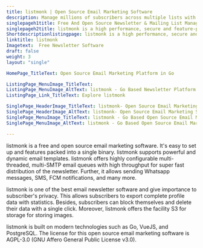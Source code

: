 ```yaml
---
title: listmonk | Open Source Email Marketing Software
description: Manage millions of subscribers across multiple lists with super fast bulk importer or JSON APIs. Use Go template language to create dynamic email templates.
singlepageh1title: Free And Open Source Newsletter & Mailing List Manager
singlepageh2title: listmonk is a high performance, secure and feature-packed newsletter software with a modern dashboard. Instantly send newsletter to millions of subscribers.
Shortdescriptionlistingpage: listmonk is a high performance, secure and feature-packed newsletter software with a modern dashboard. Instantly send newsletter to millions of subscribers.
linktitle: listmonk
Imagetext:  Free Newsletter Software 
draft: false
weight: 3
layout: "single"

HomePage_TitleText: Open Source Email Marketing Platform in Go

ListingPage_MenuImage_TitleText: 
ListingPage_MenuImage_AltText: listmonk - Go Based Newsletter Platform
ListingPage_Link_TitleText: Explore listmonk

SinglePage_HeaderImage_TitleText: listmonk- Open Source Email Marketing Software
SinglePage_HeaderImage_AltText: listmonk- Open Source Email Marketing Software
SinglePage_MenuImage_TitleText: listmonk - Go Based Open Source Email Marketing Software
SinglePage_MenuImage_AltText: listmonk - Go Based Open Source Email Marketing Software

---
```


listmonk is a free and open source email marketing software. It's easy to set up and features packed into a single binary. listmonk supports powerful and dynamic email templates. listmonk offers highly configurable multi-threaded, multi-SMTP email queues with high throughput for super fast distribution of the newsletter. Further, it allows sending Whatsapp messages, SMS, FCM notifications, and many more.

listmonk is one of the best email newsletter software and give importance to subscriber's privacy. This allows subscribers to export complete profile data with statistics. Besides, subscribers can block themselves and delete their data with a single click. Moreover, listmonk offers the facility S3 for storage for storing images.

listmonk is built on modern technologies such as Go, VueJS, and PostgreSQL. The license for this open source email marketing software is AGPL-3.0 (GNU Affero General Public License v3.0).